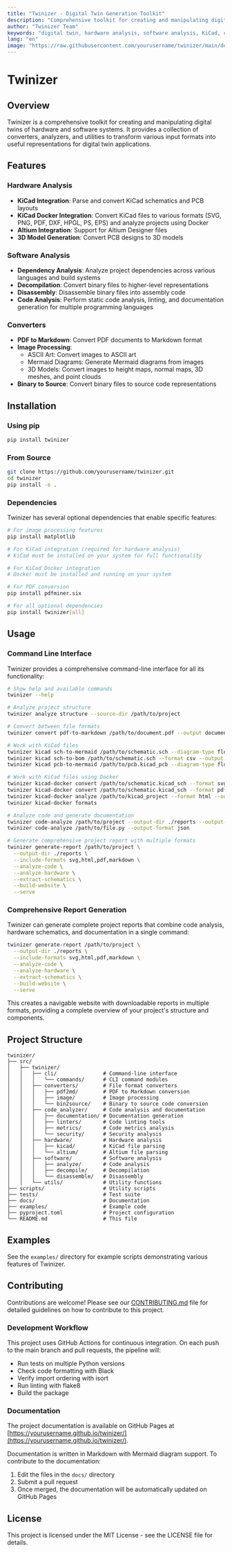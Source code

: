 ```yaml
---
title: "Twinizer - Digital Twin Generation Toolkit"
description: "Comprehensive toolkit for creating and manipulating digital twins of hardware and software systems"
author: "Twinizer Team"
keywords: "digital twin, hardware analysis, software analysis, KiCad, code analysis, documentation generation"
lang: "en"
image: "https://raw.githubusercontent.com/yourusername/twinizer/main/docs/assets/twinizer-logo.png"
---
```


# Twinizer

## Overview

Twinizer is a comprehensive toolkit for creating and manipulating digital twins of hardware and software systems. It provides a collection of converters, analyzers, and utilities to transform various input formats into useful representations for digital twin applications.

## Features

### Hardware Analysis
- **KiCad Integration**: Parse and convert KiCad schematics and PCB layouts
- **KiCad Docker Integration**: Convert KiCad files to various formats (SVG, PNG, PDF, DXF, HPGL, PS, EPS) and analyze projects using Docker
- **Altium Integration**: Support for Altium Designer files
- **3D Model Generation**: Convert PCB designs to 3D models

### Software Analysis
- **Dependency Analysis**: Analyze project dependencies across various languages and build systems
- **Decompilation**: Convert binary files to higher-level representations
- **Disassembly**: Disassemble binary files into assembly code
- **Code Analysis**: Perform static code analysis, linting, and documentation generation for multiple programming languages

### Converters
- **PDF to Markdown**: Convert PDF documents to Markdown format
- **Image Processing**:
  - ASCII Art: Convert images to ASCII art
  - Mermaid Diagrams: Generate Mermaid diagrams from images
  - 3D Models: Convert images to height maps, normal maps, 3D meshes, and point clouds
- **Binary to Source**: Convert binary files to source code representations

## Installation

### Using pip

```bash
pip install twinizer
```

### From Source

```bash
git clone https://github.com/yourusername/twinizer.git
cd twinizer
pip install -e .
```

### Dependencies

Twinizer has several optional dependencies that enable specific features:

```bash
# For image processing features
pip install matplotlib

# For KiCad integration (required for hardware analysis)
# KiCad must be installed on your system for full functionality

# For KiCad Docker integration
# Docker must be installed and running on your system

# For PDF conversion
pip install pdfminer.six

# For all optional dependencies
pip install twinizer[all]
```

## Usage

### Command Line Interface

Twinizer provides a comprehensive command-line interface for all its functionality:

```bash
# Show help and available commands
twinizer --help

# Analyze project structure
twinizer analyze structure --source-dir /path/to/project

# Convert between file formats
twinizer convert pdf-to-markdown /path/to/document.pdf --output document.md

# Work with KiCad files
twinizer kicad sch-to-mermaid /path/to/schematic.sch --diagram-type flowchart --output schematic.mmd
twinizer kicad sch-to-bom /path/to/schematic.sch --format csv --output bom.csv
twinizer kicad pcb-to-mermaid /path/to/pcb.kicad_pcb --diagram-type flowchart --output pcb.mmd

# Work with KiCad files using Docker
twinizer kicad-docker convert /path/to/schematic.kicad_sch --format svg --output schematic.svg
twinizer kicad-docker convert /path/to/schematic.kicad_sch --format pdf --color-theme dark --paper-size A3 --orientation landscape
twinizer kicad-docker analyze /path/to/kicad_project --format html --output report.html
twinizer kicad-docker formats

# Analyze code and generate documentation
twinizer code-analyze /path/to/project --output-dir ./reports --output-format markdown --generate-docs
twinizer code-analyze /path/to/file.py --output-format json

# Generate comprehensive project report with multiple formats
twinizer generate-report /path/to/project \
  --output-dir ./reports \
  --include-formats svg,html,pdf,markdown \
  --analyze-code \
  --analyze-hardware \
  --extract-schematics \
  --build-website \
  --serve
```

### Comprehensive Report Generation

Twinizer can generate complete project reports that combine code analysis, hardware schematics, and documentation in a single command:

```bash
twinizer generate-report /path/to/project \
  --output-dir ./reports \
  --include-formats svg,html,pdf,markdown \
  --analyze-code \
  --analyze-hardware \
  --extract-schematics \
  --build-website \
  --serve
```

This creates a navigable website with downloadable reports in multiple formats, providing a complete overview of your project's structure and components.

## Project Structure

```
twinizer/
├── src/
│   ├── twinizer/
│   │   ├── cli/               # Command-line interface
│   │   │   └── commands/      # CLI command modules
│   │   ├── converters/        # File format converters
│   │   │   ├── pdf2md/        # PDF to Markdown conversion
│   │   │   ├── image/         # Image processing
│   │   │   └── bin2source/    # Binary to source code conversion
│   │   ├── code_analyzer/     # Code analysis and documentation
│   │   │   ├── documentation/ # Documentation generation
│   │   │   ├── linters/       # Code linting tools
│   │   │   ├── metrics/       # Code metrics analysis
│   │   │   └── security/      # Security analysis
│   │   ├── hardware/          # Hardware analysis
│   │   │   ├── kicad/         # KiCad file parsing
│   │   │   └── altium/        # Altium file parsing
│   │   ├── software/          # Software analysis
│   │   │   ├── analyze/       # Code analysis
│   │   │   ├── decompile/     # Decompilation
│   │   │   └── disassemble/   # Disassembly
│   │   └── utils/             # Utility functions
├── scripts/                   # Utility scripts
├── tests/                     # Test suite
├── docs/                      # Documentation
├── examples/                  # Example code
├── pyproject.toml             # Project configuration
└── README.md                  # This file
```

## Examples

See the `examples/` directory for example scripts demonstrating various features of Twinizer.

## Contributing

Contributions are welcome! Please see our [CONTRIBUTING.md](CONTRIBUTING.md) file for detailed guidelines on how to contribute to this project.

### Development Workflow

This project uses GitHub Actions for continuous integration. On each push to the main branch and pull requests, the pipeline will:
- Run tests on multiple Python versions
- Check code formatting with Black
- Verify import ordering with isort
- Run linting with flake8
- Build the package

### Documentation

The project documentation is available on GitHub Pages at [https://yourusername.github.io/twinizer/](https://yourusername.github.io/twinizer/).

Documentation is written in Markdown with Mermaid diagram support. To contribute to the documentation:
1. Edit the files in the `docs/` directory
2. Submit a pull request
3. Once merged, the documentation will be automatically updated on GitHub Pages

## License

This project is licensed under the MIT License - see the LICENSE file for details.
